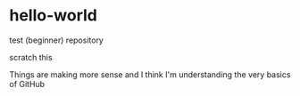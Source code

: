# hello-world
test (beginner) repository

scratch this

Things are making more sense and I think I'm understanding the very basics of GitHub
